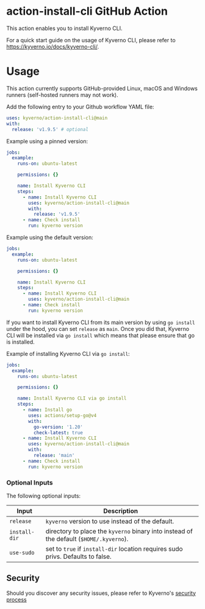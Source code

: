 # action-install-cli GitHub Action

This action enables you to install Kyverno CLI.

For a quick start guide on the usage of Kyverno CLI, please refer to https://kyverno.io/docs/kyverno-cli/.

# Usage

This action currently supports GitHub-provided Linux, macOS and Windows runners (self-hosted runners may not work).

Add the following entry to your Github workflow YAML file:

```yaml
uses: kyverno/action-install-cli@main
with:
  release: 'v1.9.5' # optional
```

Example using a pinned version:

```yaml
jobs:
  example:
    runs-on: ubuntu-latest

    permissions: {}

    name: Install Kyverno CLI
    steps:
      - name: Install Kyverno CLI
        uses: kyverno/action-install-cli@main
        with:
          release: 'v1.9.5'
      - name: Check install
        run: kyverno version
```

Example using the default version:

```yaml
jobs:
  example:
    runs-on: ubuntu-latest

    permissions: {}

    name: Install Kyverno CLI
    steps:
      - name: Install Kyverno CLI
        uses: kyverno/action-install-cli@main
      - name: Check install
        run: kyverno version
```

If you want to install Kyverno CLI from its main version by using `go install` under the hood, you can set `release` as `main`.
Once you did that, Kyverno CLI will be installed via `go install` which means that please ensure that go is installed.

Example of installing Kyverno CLI via `go install`:

```yaml
jobs:
  example:
    runs-on: ubuntu-latest

    permissions: {}

    name: Install Kyverno CLI via go install
    steps:
      - name: Install go
        uses: actions/setup-go@v4
        with:
          go-version: '1.20'
          check-latest: true
      - name: Install Kyverno CLI
        uses: kyverno/action-install-cli@main
        with:
          release: 'main'
      - name: Check install
        run: kyverno version
```

### Optional Inputs

The following optional inputs:

| Input | Description |
| --- | --- |
| `release` | `kyverno` version to use instead of the default. |
| `install-dir` | directory to place the `kyverno` binary into instead of the default (`$HOME/.kyverno`). |
| `use-sudo` | set to `true` if `install-dir` location requires sudo privs. Defaults to false. |

## Security

Should you discover any security issues, please refer to Kyverno's [security process](https://github.com/kyverno/kyverno/blob/main/SECURITY.md)
